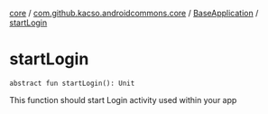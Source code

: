 [core](../../index.md) / [com.github.kacso.androidcommons.core](../index.md) / [BaseApplication](index.md) / [startLogin](.)

# startLogin

`abstract fun startLogin(): Unit`

This function should start Login activity used within your app

